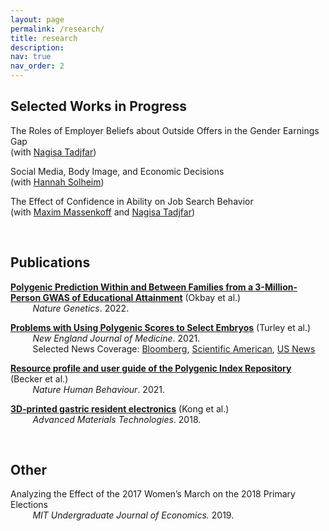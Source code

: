 ```yaml
---
layout: page
permalink: /research/
title: research
description: 
nav: true
nav_order: 2
---
```


## Selected Works in Progress 

The Roles of Employer Beliefs about Outside Offers in the Gender Earnings Gap \
(with [Nagisa Tadjfar](https://economics.mit.edu/people/phd-students/nagisa-tadjfar)) 

Social Media, Body Image, and Economic Decisions \
(with [Hannah Solheim](https://econ.columbia.edu/econpeople/hannah-solheim/))

The Effect of Confidence in Ability on Job Search Behavior \
(with [Maxim Massenkoff](https://maximmassenkoff.com/) and [Nagisa Tadjfar](https://economics.mit.edu/people/phd-students/nagisa-tadjfar))

<br>

## Publications
[**Polygenic Prediction Within and Between Families from a 3-Million-Person GWAS of Educational Attainment**](https://www.nature.com/articles/s41588-022-01016-z) (Okbay et al.) \
&nbsp;&nbsp;&nbsp;&nbsp;&nbsp;&nbsp;&nbsp;&nbsp; _Nature Genetics_. 2022.

[**Problems with Using Polygenic Scores to Select Embryos**](https://www.nejm.org/doi/full/10.1056/NEJMsr2105065) (Turley et al.) \
&nbsp;&nbsp;&nbsp;&nbsp;&nbsp;&nbsp;&nbsp;&nbsp; _New England Journal of Medicine_. 2021. \
&nbsp;&nbsp;&nbsp;&nbsp;&nbsp;&nbsp;&nbsp;&nbsp; Selected News Coverage: [Bloomberg](https://www.bloomberg.com/news/articles/2021-09-17/picking-embryos-with-best-health-odds-sparks-new-dna-debate), [Scientific American](https://www.scientificamerican.com/article/a-new-era-of-designer-babies-may-be-based-on-overhyped-science/), [US News](https://www.usnews.com/news/health-news/articles/2021-07-01/gene-based-embryo-selection-are-designer-babies-on-the-horizon)

[**Resource profile and user guide of the Polygenic Index Repository**](https://www.nature.com/articles/s41562-021-01119-3) (Becker et al.) \
&nbsp;&nbsp;&nbsp;&nbsp;&nbsp;&nbsp;&nbsp;&nbsp; _Nature Human Behaviour_. 2021. 

[**3D‐printed gastric resident electronics**](https://onlinelibrary.wiley.com/doi/full/10.1002/admt.201800490) (Kong et al.) \
&nbsp;&nbsp;&nbsp;&nbsp;&nbsp;&nbsp;&nbsp;&nbsp; _Advanced Materials Technologies_. 2018.

<br>

## Other
Analyzing the Effect of the 2017 Women’s March on the 2018 Primary Elections \
&nbsp;&nbsp;&nbsp;&nbsp;&nbsp;&nbsp;&nbsp;&nbsp; _MIT Undergraduate Journal of Economics._ 2019.

